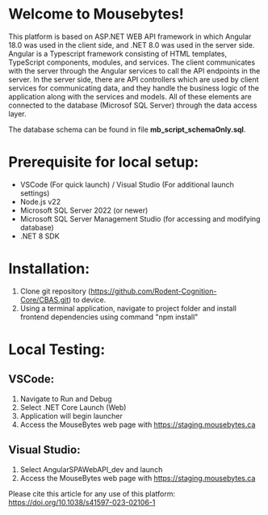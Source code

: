 # Welcome to Mousebytes! 

This platform is based on ASP.NET WEB API framework in which Angular 18.0 was used in the client side, and .NET 8.0 was used in the server side. Angular is a Typescript framework consisting of HTML templates, TypeScript components, modules, and services. The client 
communicates with the server through the Angular services to call the API endpoints in the server. In the server side, there are API controllers which are used by client services for communicating data, and they handle the business logic of the application along with the services and models. All of these elements are connected to the database (Microsof SQL Server) through the data access layer.

The database schema can be found in file <b>mb_script_schemaOnly.sql</b>.

# Prerequisite for local setup:
- VSCode (For quick launch) / Visual Studio (For additional launch settings)
- Node.js v22
- Microsoft SQL Server 2022 (or newer)
- Microsoft SQL Server Management Studio (for accessing and modifying database)
- .NET 8 SDK

# Installation:
1. Clone git repository (https://github.com/Rodent-Cognition-Core/CBAS.git) to device.
2. Using a terminal application, navigate to project folder and install frontend dependencies using command "npm install"

# Local Testing:

## VSCode:
1. Navigate to Run and Debug
2. Select .NET Core Launch (Web)
3. Application will begin launcher
4. Access the MouseBytes web page with https://staging.mousebytes.ca

## Visual Studio:
1. Select AngularSPAWebAPI_dev and launch
2. Access the MouseBytes web page with https://staging.mousebytes.ca


Please cite this article for any use of this platform: https://doi.org/10.1038/s41597-023-02106-1
